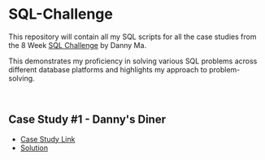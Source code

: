 # SQL-Challenge

This repository will contain all my SQL scripts for all the case studies from the 8 Week [SQL Challenge](https://8weeksqlchallenge.com) by Danny Ma.

This demonstrates my proficiency in solving various SQL problems across different database platforms and highlights my approach to problem-solving.

<br>

## Case Study #1 - Danny's Diner

* [Case Study Link](https://8weeksqlchallenge.com/case-study-1/)
* [Solution](01-DannysDiner/README.md)

